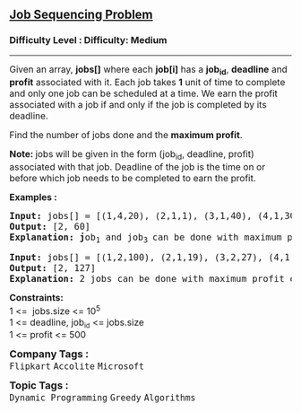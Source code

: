 <h2><a href="https://www.geeksforgeeks.org/problems/job-sequencing-problem-1587115620/1?page=6&sortBy=submissions">Job Sequencing Problem</a></h2><h3>Difficulty Level : Difficulty: Medium</h3><hr><div class="problems_problem_content__Xm_eO"><p><span style="font-size: 12pt;">Given an array, <strong>jobs[]</strong>&nbsp;where each <strong>job[i]</strong> has a <strong>job<sub>id</sub></strong>, <strong>deadline</strong> and <strong>profit</strong> associated with it. Each job takes <strong>1</strong> unit of time to complete and only one job can be scheduled at a time. We earn the profit associated with a job if and only if the job is completed by its deadline. </span></p>
<p><span style="font-size: 12pt;">Find the number of jobs done and the&nbsp;<strong>maximum profit</strong>.</span></p>
<p><span style="font-size: 12pt;"><strong>Note: </strong>jobs will be given in the form (job<sub>id</sub>, deadline, profit) associated with that job. Deadline of the job is the time on or before which job needs to be completed to earn the profit.</span></p>
<p><span style="font-size: 12pt;"><strong>Examples :</strong></span></p>
<pre><span style="font-size: 12pt;"><strong>Input: </strong>jobs[] = [(1,4,20), (2,1,1), (3,1,40), (4,1,30)]
<strong>Output: </strong>[2, 60]<strong>
Explanation: j</strong>ob<sub>1</sub> and job<sub>3 </sub>can be done with maximum profit of 60 (20+40).
</span></pre>
<pre><span style="font-size: 12pt;"><strong>Input: </strong>jobs[] = [(1,2,100), (2,1,19), (3,2,27), (4,1,25), (5,1,15)]
<strong>Output: </strong>[2, 127]<strong>
Explanation: </strong>2 jobs can be done with maximum profit of 127 (100+27).</span></pre>
<p><span style="font-size: 12pt;"><strong>Constraints:</strong><br>1 &lt;=&nbsp; jobs.size &lt;= 10<sup>5</sup><br>1 &lt;= deadline,&nbsp;</span><span style="font-family: -apple-system, BlinkMacSystemFont, 'Segoe UI', Roboto, Oxygen, Ubuntu, Cantarell, 'Open Sans', 'Helvetica Neue', sans-serif; font-size: 16px;">job</span><sub style="font-family: -apple-system, BlinkMacSystemFont, 'Segoe UI', Roboto, Oxygen, Ubuntu, Cantarell, 'Open Sans', 'Helvetica Neue', sans-serif;">id</sub><span style="font-size: 12pt; font-family: -apple-system, BlinkMacSystemFont, 'Segoe UI', Roboto, Oxygen, Ubuntu, Cantarell, 'Open Sans', 'Helvetica Neue', sans-serif;">&nbsp;&lt;= jobs.size<br></span><span style="font-size: 12pt;">1 &lt;= profit &lt;= 500</span></p></div><p><span style=font-size:18px><strong>Company Tags : </strong><br><code>Flipkart</code>&nbsp;<code>Accolite</code>&nbsp;<code>Microsoft</code>&nbsp;<br><p><span style=font-size:18px><strong>Topic Tags : </strong><br><code>Dynamic Programming</code>&nbsp;<code>Greedy</code>&nbsp;<code>Algorithms</code>&nbsp;